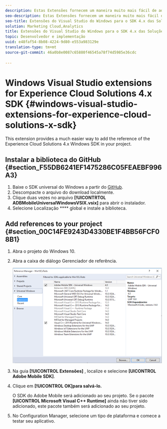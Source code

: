 ```yaml
---
description: Estas Extensões fornecem um maneira muito mais fácil de adicionar a referência do Windows SDK 4.x para as soluções da Experience Cloud ao projeto.
seo-description: Estas Extensões fornecem um maneira muito mais fácil de adicionar a referência do Windows SDK 4.x para as soluções da Experience Cloud ao projeto.
seo-title: Extensões do Visual Studio do Windows para o SDK 4.x das Soluções da Experience Cloud
solution: Marketing Cloud,Analytics
title: Extensões do Visual Studio do Windows para o SDK 4.x das Soluções da Experience Cloud
topic: Desenvolvedor e implementação
uuid: e48faf54-8b08-4224-9d80-e553a983129e
translation-type: tm+mt
source-git-commit: 46a0b8e0087c65880f46545a78f74d5985e36cdc

---
```



# Windows Visual Studio extensions for Experience Cloud Solutions 4.x SDK {#windows-visual-studio-extensions-for-experience-cloud-solutions-x-sdk}

This extension provides a much easier way to add the reference of the Experience Cloud Solutions 4.x Windows SDK in your project.

## Instalar a biblioteca do GitHub {#section_F55DB6241EF1475286C05FEAEBF996A3}

1. Baixe o SDK universal do Windows a partir do [GitHub](https://github.com/Adobe-Marketing-Cloud/mobile-services/releases).
1. Descompacte o arquivo do download localmente.
1. Clique duas vezes no arquivo **[!UICONTRTOL ADBMobileUniversalWindowsVSIX.vsix]** para abrir o instalador.
1. Selecione Localização **** global e instale a biblioteca.

## Add references to your project {#section_00C14FE9243D4330BE1F4BB56FCF08B1}

1. Abra o projeto do Windows 10.
1. Abra a caixa de diálogo Gerenciador de referência.

   ![](assets/ref_manager.png)

1. Na guia **[!UICONTROL Extensões]** , localize e selecione **[UICONTROL Adobe Mobile SDK]**.
1. Clique em **[!UICONTROL OK]para salvá-lo.**

   O SDK do Adobe Mobile será adicionado ao seu projeto. Se o pacote **[UICONTROL Microsoft Visual C++ Runtime]** ainda não tiver sido adicionado, este pacote também será adicionado ao seu projeto.

1. No Configuration Manager, selecione um tipo de plataforma e comece a testar seu aplicativo.


